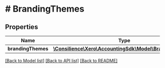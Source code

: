 # # BrandingThemes

## Properties

Name | Type | Description | Notes
------------ | ------------- | ------------- | -------------
**brandingThemes** | [**\Consilience\Xero\AccountingSdk\Model\BrandingTheme[]**](BrandingTheme.md) |  | [optional] 

[[Back to Model list]](../../README.md#documentation-for-models) [[Back to API list]](../../README.md#documentation-for-api-endpoints) [[Back to README]](../../README.md)


